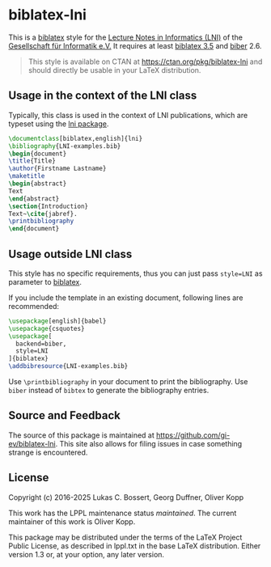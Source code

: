 # biblatex-lni

This is a [biblatex] style for the [Lecture Notes in Informatics (LNI)](https://gi.de/service/publikationen/lni) of the [Gesellschaft für Informatik e.V.]
It requires at least [biblatex 3.5] and [biber] 2.6.

> This style is available on CTAN at <https://ctan.org/pkg/biblatex-lni> and should directly be usable in your LaTeX distribution.

## Usage in the context of the LNI class

Typically, this class is used in the context of LNI publications, which are typeset using the [lni package](https://ctan.org/pkg/lni).

```latex
\documentclass[biblatex,english]{lni}
\bibliography{LNI-examples.bib}
\begin{document}
\title{Title}
\author{Firstname Lastname}
\maketitle
\begin{abstract}
Text
\end{abstract}
\section{Introduction}
Text~\cite{jabref}.
\printbibliography
\end{document}
```

## Usage outside LNI class

This style has no specific requirements, thus you can just pass `style=LNI` as parameter to [biblatex].

If you include the template in an existing document, following lines are recommended:

```latex
\usepackage[english]{babel}
\usepackage{csquotes}
\usepackage[
  backend=biber,
  style=LNI
]{biblatex}
\addbibresource{LNI-examples.bib}
```

Use `\printbibliography` in your document to print the bibliography.
Use `biber` instead of `bibtex` to generate the bibliography entries.

## Source and Feedback

The source of this package is maintained at <https://github.com/gi-ev/biblatex-lni>.
This site also allows for filing issues in case something strange is encountered.

## License

Copyright (c) 2016-2025 Lukas C. Bossert, Georg Duffner, Oliver Kopp

This work has the LPPL maintenance status _maintained_.
The current maintainer of this work is Oliver Kopp.

This package may be distributed under the terms of the LaTeX Project
Public License, as described in lppl.txt in the base LaTeX distribution.
Either version 1.3 or, at your option, any later version.

[biber]: https://github.com/plk/biber#overview
[biblatex]: https://github.com/plk/biblatex#overview
[biblatex 3.5]: https://github.com/plk/biblatex/blob/dev/doc/latex/biblatex/CHANGES.org#release-notes-for-version-35
[Gesellschaft für Informatik e.V.]: https://gi.de
